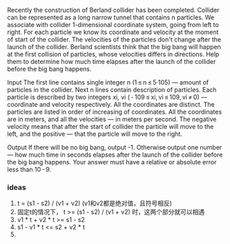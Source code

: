 Recently the construction of Berland collider has been completed. Collider can be represented as a long narrow tunnel that contains n particles. We associate with collider 1-dimensional coordinate system, going from left to right. For each particle we know its coordinate and velocity at the moment of start of the collider. The velocities of the particles don't change after the launch of the collider. Berland scientists think that the big bang will happen at the first collision of particles, whose velocities differs in directions. Help them to determine how much time elapses after the launch of the collider before the big bang happens.

Input
The first line contains single integer n (1 ≤ n ≤ 5·105) — amount of particles in the collider. Next n lines contain description of particles. Each particle is described by two integers xi, vi ( - 109 ≤ xi, vi ≤ 109, vi ≠ 0) — coordinate and velocity respectively. All the coordinates are distinct. The particles are listed in order of increasing of coordinates. All the coordinates are in meters, and all the velocities — in meters per second. The negative velocity means that after the start of collider the particle will move to the left, and the positive — that the particle will move to the right.

Output
If there will be no big bang, output -1. Otherwise output one number — how much time in seconds elapses after the launch of the collider before the big bang happens. Your answer must have a relative or absolute error less than 10 - 9.


### ideas
1. t = (s1 - s2) / (v1 + v2) (v1和v2都是绝对值，且符号相反)
2. 固定t的情况下， t >= (s1 - s2) / (v1 + v2) 时，这两个部分就可以相遇
3. v1 * t + v2 * t >= s1 - s2
4. s1 - v1 * t <= s2 + v2 * t
5. 